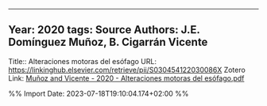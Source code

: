
---
Year: 2020
tags: Source 
Authors: J.E. Domínguez Muñoz, B. Cigarrán Vicente
---

Title:: Alteraciones motoras del esófago
URL: https://linkinghub.elsevier.com/retrieve/pii/S030454122030086X
Zotero Link: [Muñoz and Vicente - 2020 - Alteraciones motoras del esófago.pdf](zotero://select/library/items/EVG7FNST)




%% Import Date: 2023-07-18T19:10:04.174+02:00 %%
